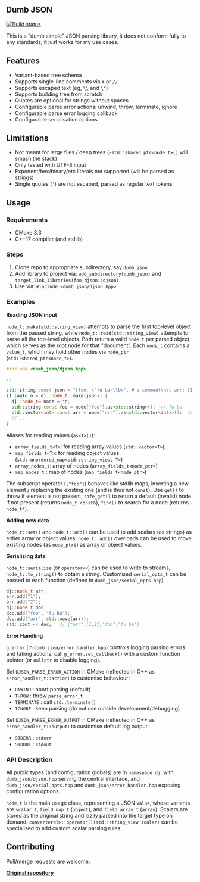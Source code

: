 ## Dumb JSON

[![Build status](https://ci.appveyor.com/api/projects/status/d236oefieo7mm9vx?svg=true)](https://ci.appveyor.com/project/karnkaul/djson)

This is a "dumb simple" JSON parsing library, it does not conform fully to any standards, it just works for my use cases.

## Features

- Variant-based tree schema
- Supports single-line comments via `#` or `//`
- Supports escaped text (eg, `\\` and `\"`)
- Supports building tree from scratch
- Quotes are optional for strings without spaces
- Configurable parse error actions: unwind, throw, terminate, ignore
- Configurable parse error logging callback
- Configurable serialisation options

## Limitations

- Not meant for large files / deep trees (`~std::shared_ptr<node_t>()` will smash the stack)
- Only tested with UTF-8 input
- Exponent/hex/binary/etc literals not supported (will be parsed as strings)
- Single quotes (`'`) are not escaped, parsed as regular text tokens

## Usage

### Requirements

- CMake 3.3
- C++17 compiler (and stdlib)

### Steps

1. Clone repo to appropriate subdirectory, say `dumb_json`
1. Add library to project via: `add_subdirectory(dumb_json)` and `target_link_libraries(foo djson::djson)`
1. Use via: `#include <dumb_json/djson.hpp>`

### Examples

**Reading JSON input**

`node_t::make(std::string_view)` attempts to parse the first top-level object from the passed string, while `node_t::read(std::string_view)` attempts to parse all the top-level objects. Both return a valid `node_t` per parsed object, which serves as the root node for that "document". Each `node_t` contains a `value_t`, which may hold other nodes via `node_ptr` (`std::shared_ptr<node_t>`).

```cpp
#include <dumb_json/djson.hpp>

// ...

std::string const json = "{foo: \"fu bar\\b\", # a comment\n\t arr: [1, 2]}";
if (auto n = dj::node_t::make(json)) {
  dj::node_t& node = *n;
  std::string const foo = node["foo"].as<std::string>();  // fu ba
  std::vector<int> const arr = node["arr"].as<std::vector<int>>();  // {1, 2}
  // ...
}
```

Aliases for reading values (`as<T>()`):

- `array_fields_t<T>`: for reading array values (`std::vector<T>`),
- `map_fields_t<T>`: for reading object values (`std::unordered_map<std::string_view, T>`)
- `array_nodes_t`: array of nodes (`array_fields_t<node_ptr>`)
- `map_nodes_t` : map of nodes (`map_fields_t<node_ptr>`)

The subscript operator (`["foo"]`) behaves like stdlib maps, inserting a new element / replacing the existing one (and is thus not `const`). Use `get()` to throw if element is not present, `safe_get()` to return a default (invalid) node if not present (returns `node_t const&`), `find()` to search for a node (returns `node_t*`).

**Adding new data**

`node_t::set()` and `node_t::add()` can be used to add scalars (as strings) as either array or object values. `node_t::add()` overloads can be used to move existing nodes (as `node_ptr`s) as array or object values.

**Serialising data**

`node_t::serialise` (or `operator<<`) can be used to write to streams, `node_t::to_string()` to obtain a string. Customised `serial_opts_t` can be passed to each function (defined in `dumb_json/serial_opts.hpp`).

```cpp
dj::node_t arr;
arr.add("1");
arr.add("2");
dj::node_t doc;
doc.add("foo", "fu ba");
doc.add("arr", std::move(arr));
std::cout << doc;   // {"arr":[1,2],"foo":"fu ba"}
```

**Error Handling**

`g_error` (in `dumb_json/error_handler.hpp`) controls logging parsing errors and taking actions: call `g_error.set_callback()` with a custom function pointer (or `nullptr` to disable logging).

Set `DJSON_PARSE_ERROR_ACTION` in CMake (reflected in C++ as `error_handler_t::action`) to customise behaviour:

- `UNWIND` : abort parsing (default)
- `THROW` : throw `parse_error_t`
- `TERMINATE` : call `std::terminate()`
- `IGNORE` : keep parsing (do not use outside development/debugging)

Set `DJSON_PARSE_ERROR_OUTPUT` in CMake (reflected in C++ as `error_handler_t::output`) to customise default log output:

- `STDERR` : `stderr`
- `STDOUT` : `stdout`

### API Description

All public types (and configuration globals) are in `namespace dj`, with `dumb_json/djson.hpp` serving the central interface, and `dumb_json/serial_opts.hpp` and `dumb_json/error_handler.hpp` exposing configuration options.

`node_t` is the main usage class, representing a JSON `value`, whose variants are `scalar_t`, `field_map_t` (`object`), and `field_array_t` (`array`). Scalars are stored as the original string and lazily parsed into the target type on demand. `converter<T>::operator()(std::string_view scalar)` can be specialised to add custom scalar parsing rules.

## Contributing

Pull/merge requests are welcome.

**[Original repository](https://github.com/karnkaul/djson)**
